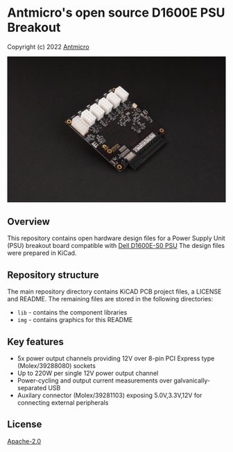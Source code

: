 # Antmicro's open source D1600E PSU Breakout

Copyright (c) 2022 [Antmicro](https://www.antmicro.com)

![Baseboard visualization](img/d1600e-psu-breakout.png)

## Overview

This repository contains open hardware design files for a Power Supply Unit (PSU) breakout board compatible with [Dell D1600E-S0 PSU](https://www.dell.com/en-us/work/shop/dell-power-supply-ac-1600-watt-psu-io/apd/450-ahuc/computer-chassis-components) 
The design files were prepared in KiCad.

## Repository structure

The main repository directory contains KiCAD PCB project files, a LICENSE and README. The remaining files are stored in the following directories:
- `lib` - contains the component libraries
- `img` - contains graphics for this README

## Key features

* 5x power output channels providing 12V over 8-pin PCI Express type (Molex/39288080) sockets
* Up to 220W per single 12V power output channel
* Power-cycling and output current measurements over galvanically-separated USB
* Auxilary connector (Molex/39281103) exposing 5.0V,3.3V,12V for connecting external peripherals

## License

[Apache-2.0](LICENSE)
